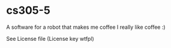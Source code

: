 # cs305-5
A software for a robot that makes me coffee I really like coffee :)


See License file (License key wtfpl)
